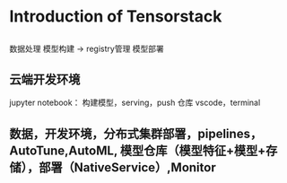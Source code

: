 # Introduction of Tensorstack


##  

数据处理
模型构建 -> registry管理
模型部署


## 云端开发环境

jupyter notebook： 构建模型，serving，push 仓库
vscode，terminal

## 数据，开发环境，分布式集群部署，pipelines，AutoTune,AutoML, 模型仓库（模型特征+模型+存储），部署（NativeService）,Monitor


